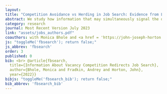 ```yaml
---
layout: 
title: "Competition Avoidance vs Herding in Job Search: Evidence from Large-scale Field Experiments on an Online Job Board"
abstract: We study how information that may simultaneously signal the degree of competition and vacancy quality affects job search. To do so, we conduct three experiments on a large online job platform in which the treatment varies what information is shown to job seekers. Information about the number of prior applicants  to a vacancy increases the number of applications and redirects them to vacancies with few prior applications. Information about vacancy age increases application rates, especially to new vacancies. To further investigate the causal mechanisms, we conduct and analyze a survey choice experiment. We conclude that job seekers prefer to avoid competition rather than using the popularity of a vacancy as a signal of quality.
category: research
journal: Most Recent Version July 2023
link: "assets/jobs_authors.pdf"
coauthors: with Monica Bhole and <a href = 'https://john-joseph-horton.com/'> John Horton </a>
js: "toggleMe('fbsearch'); return false;"
js_abbrev: 'fbsearch'
order: 3
published: 0
bib: <br> @article{fbsearch,
  title={Information About Vacancy Competition Redirects Job Search},
  author={Bhole, Monica and Fradkin, Andrey and Horton, John},
  year={2022}}
bibjs: "toggleMe('fbsearch_bib'); return false;"
bib_abbrev: 'fbsearch_bib'
---
```

